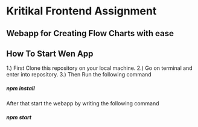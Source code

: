 # Kritikal Frontend Assignment
## Webapp for Creating Flow Charts with ease

## How To Start Wen App
1.) First Clone this repository on your local machine.
2.) Go on terminal and enter into repository.
3.) Then Run the following command
##### npm install
After that start the webapp by writing the following command
##### npm start
